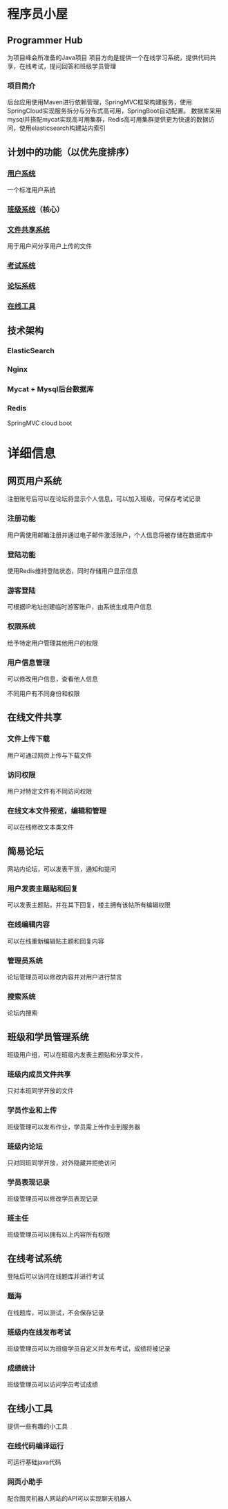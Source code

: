 # 程序员小屋

## Programmer Hub

为项目峰会所准备的Java项目
项目方向是提供一个在线学习系统，提供代码共享，在线考试，提问回答和班级学员管理
### 项目简介
后台应用使用Maven进行依赖管理，SpringMVC框架构建服务，使用SpringCloud实现服务拆分与分布式高可用，SpringBoot自动配置。
数据库采用mysql并搭配mycat实现高可用集群，Redis高可用集群提供更为快速的数据访问，使用elasticsearch构建站内索引

## 计划中的功能（以优先度排序）

### [用户系统](#网页用户系统)

一个标准用户系统

### [班级系统](#班级和学员管理系统)（核心）

### [文件共享系统](#在线文件共享)

用于用户间分享用户上传的文件

### [考试系统](#在线考试系统)

### [论坛系统](#简易论坛)

### [在线工具](#在线小工具)

## 技术架构

### ElasticSearch

### Nginx

### Mycat + Mysql后台数据库

### Redis

SpringMVC cloud boot

# 详细信息

## 网页用户系统

注册账号后可以在论坛将显示个人信息，可以加入班级，可保存考试记录

### 注册功能

用户需使用邮箱注册并通过电子邮件激活账户，个人信息将被存储在数据库中

### 登陆功能

使用Redis维持登陆状态，同时存储用户显示信息

### 游客登陆

可根据IP地址创建临时游客账户，由系统生成用户信息

### 权限系统

给予特定用户管理其他用户的权限

### 用户信息管理

可以修改用户信息，查看他人信息

不同用户有不同身份和权限

## 在线文件共享

### 文件上传下载

用户可通过网页上传与下载文件

### 访问权限

用户对特定文件有不同访问权限

### 在线文本文件预览，编辑和管理

可以在线修改文本类文件

## 简易论坛

网站内论坛，可以发表干货，通知和提问

### 用户发表主题贴和回复

可以发表主题贴，并在其下回复，楼主拥有该帖所有编辑权限

### 在线编辑内容

可以在线重新编辑贴主题和回复内容

### 管理员系统

论坛管理员可以修改内容并对用户进行禁言

### 搜索系统

论坛内搜索

## 班级和学员管理系统

班级用户组，可以在班级内发表主题贴和分享文件，

### 班级内成员文件共享

只对本班同学开放的文件

### 学员作业和上传

班级管理可以发布作业，学员需上传作业到服务器

### 班级内论坛

只对同班同学开放，对外隐藏并拒绝访问

### 学员表现记录

班级管理员可以修改学员表现记录

### 班主任

班级管理员可以拥有以上内容所有权限

## 在线考试系统

登陆后可以访问在线题库并进行考试

### 题海

在线题库，可以测试，不会保存记录

### 班级内在线发布考试

班级管理员可以为班级学员自定义并发布考试，成绩将被记录

### 成绩统计

班级管理员可以访问学员考试成绩

## 在线小工具

提供一些有趣的小工具

### 在线代码编译运行

可运行基础java代码

### 网页小助手

配合图灵机器人网站的API可以实现聊天机器人
